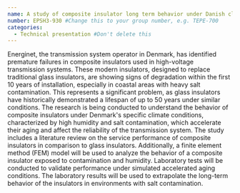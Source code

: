 ```yaml
---
name: A study of composite insulator long term behavior under Danish climate conditions. #Change this to the name of your presentation
number: EPSH3-930 #Change this to your group number, e.g. TEPE-700
categories: 
  - Technical presentation #Don't delete this
---
```

Energinet, the transmission system operator in Denmark, has identified premature failures in composite insulators used in high-voltage transmission systems. These modern insulators, designed to replace traditional glass insulators, are showing signs of degradation within the first 10 years of installation, especially in coastal areas with heavy salt contamination. This represents a significant problem, as glass insulators have historically demonstrated a lifespan of up to 50 years under similar conditions. The research is being conducted to understand the behavior of composite insulators under Denmark's specific climate conditions, characterized by high humidity and salt contamination, which accelerate their aging and affect the reliability of the transmission system. The study includes a literature review on the service performance of composite insulators in comparison to glass insulators. Additionally, a finite element method (FEM) model will be used to analyze the behavior of a composite insulator exposed to contamination and humidity. Laboratory tests will be conducted to validate performance under simulated accelerated aging conditions. The laboratory results will be used to extrapolate the long-term behavior of the insulators in environments with salt contamination.

